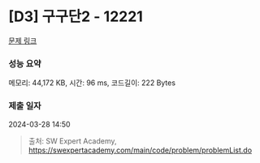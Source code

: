 # [D3] 구구단2 - 12221 

[문제 링크](https://swexpertacademy.com/main/code/problem/problemDetail.do?contestProbId=AXpz3dravpQDFATi) 

### 성능 요약

메모리: 44,172 KB, 시간: 96 ms, 코드길이: 222 Bytes

### 제출 일자

2024-03-28 14:50



> 출처: SW Expert Academy, https://swexpertacademy.com/main/code/problem/problemList.do